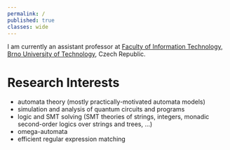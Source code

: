 ```yaml
---
permalink: /
published: true
classes: wide
---
```

I am currently an assistant professor at [Faculty of Information Technology, Brno University of Technology](https://www.fit.vutbr.cz), Czech Republic.

# Research Interests

* automata theory (mostly practically-motivated automata models)
* simulation and analysis of quantum circuits and programs
* logic and SMT solving (SMT theories of strings, integers, monadic second-order logics over strings and trees, ...)
* omega-automata
* efficient regular expression matching